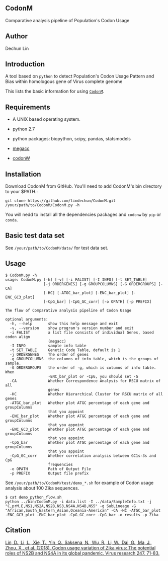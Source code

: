 ## CodonM

Comparative analysis pipeline of Population's Codon Usage

## Author

Dechun Lin

## Introduction

A tool based on `python` to detect Population's Codon Usage Pattern and Bias within homologous gene of Virus complete genome

This lists the basic information for using [`CodonM`](https://github.com/lindechun/CodonM).

## Requirements

* A UNIX based operating system.

* python 2.7

* python packages: biopython, scipy, pandas, statsmodels

* [megacc](https://www.megasoftware.net/)

* [codonW](http://codonw.sourceforge.net)

## Installation

Download CodonM from GitHub. You'll need to add CodonM's bin directory to your $PATH.:

```
git clone https://github.com/lindechun/CodonM.git
/your/path/to/CodonM/CodonM.py -h
```

You will nedd to install all the dependencies packages and `codonw` by `pip` or `conda`.


## Basic test data set

See `/your/path/to/CodonM/data/` for test data set.

## Usage

```
$ CodonM.py -h
usage: CodonM.py [-h] [-v] [-i FALIST] [-I INFO] [-t SET_TABLE]
                 [-j ORDERGENES] [-g GROUPCOLUMNS] [-G ORDERGROUPS] [-CA]
                 [-HC] [-ATGC_bar_plot] [-ENC_bar_plot] [-ENC_GC3_plot]
                 [-CpG_bar] [-CpG_GC_corr] [-o OPATH] [-p PREFIX]

The flow of Comparative analysis pipeline of Codon Usage

optional arguments:
  -h, --help       show this help message and exit
  -v, --version    show program's version number and exit
  -i FALIST        a list file consists of individual Genes, based codon align
                   (megacc)
  -I INFO          sample info table
  -t SET_TABLE     Genetic Code Table, default is 1
  -j ORDERGENES    The order of genes
  -g GROUPCOLUMNS  the columns of info table, which is the groups of sample.
  -G ORDERGROUPS   the order of -g, which is columns of info table. When
                   -ENC_bar_plot or -CpG, you should set -G
  -CA              Whether Correspondence Analysis for RSCU matrix of all
                   genes
  -HC              Whether Hierarchical Cluster for RSCU matrix of all genes
  -ATGC_bar_plot   Whether plot ATGC percentage of each gene and groupColumns
                   that you appoint
  -ENC_bar_plot    Whether plot ATGC percentage of each gene and groupColumns
                   that you appoint
  -ENC_GC3_plot    Whether plot ATGC percentage of each gene and groupColumns
                   that you appoint
  -CpG_bar         Whether plot ATGC percentage of each gene and groupColumns
                   that you appoint
  -CpG_GC_corr     Whether correlation analysis between GC1s-3s and CpG
                   frequencies
  -o OPATH         Path of Output File
  -p PREFIX        Output file prefix
```

See `/your/path/to/CodonM/test/demo_*.sh` for example of Codon usage analysis about 100 Zika sequences.

```
$ cat demo_python_flow.sh
python ../bin/CodonM.py -i data.list -I ../data/SampleInfo.txt -j "C,prM,E,NS1,NS2A,NS2B,NS3,NS4A,NS4B,NS5" -g SubLineage -G "African,South_Eastern_Asian,Oceania-American" -CA -HC -ATGC_bar_plot -ENC_GC3_plot -ENC_bar_plot -CpG_GC_corr -CpG_bar -o results -p Zika
```

## Citation
[Lin, D., Li, L., Xie, T., Yin, Q., Saksena, N., Wu, R., Li, W., Dai, G., Ma, J., Zhou, X., et al. (2018). Codon usage variation of Zika virus: The potential roles of NS2B and NS4A in its global pandemic. Virus research 247, 71-83.](https://www.sciencedirect.com/science/article/pii/S016817021730597X?via%3Dihub)